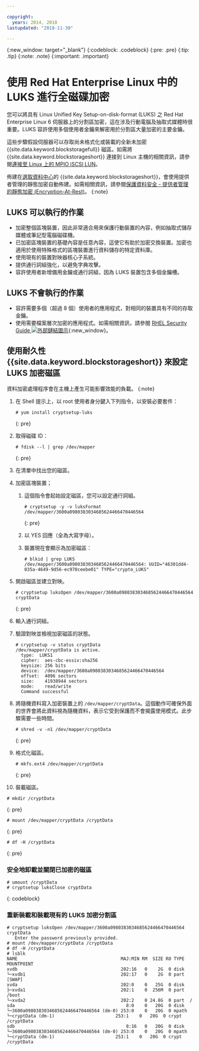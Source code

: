 ```yaml
---

copyright:
  years: 2014, 2018
lastupdated: "2018-11-30"

---
```

{:new_window: target="_blank"}
{:codeblock: .codeblock}
{:pre: .pre}
{:tip: .tip}
{:note: .note}
{:important: .important}

# 使用 Red Hat Enterprise Linux 中的 LUKS 進行全磁碟加密

您可以將具有 Linux Unified Key Setup-on-disk-format (LUKS) 之 Red Hat Enterprise Linux 6 伺服器上的分割區加密，這在涉及行動電腦及抽取式媒體時很重要。LUKS 容許使用多個使用者金鑰來解密用於分割區大量加密的主要金鑰。

這些步驟假設伺服器可以存取尚未格式化或裝載的全新未加密 {{site.data.keyword.blockstoragefull}} 磁區。如需將 {{site.data.keyword.blockstorageshort}} 連接到 Linux 主機的相關資訊，請參閱[連接至 Linux 上的 MPIO iSCSI LUN](accessing_block_storage_linux.html)。

佈建在[選取資料中心](new-ibm-block-and-file-storage-location-and-features.html)的 {{site.data.keyword.blockstorageshort}}，會使用提供者管理的靜態加密自動佈建。如需相關資訊，請參閱[保護資料安全 - 提供者管理的靜態加密 (Encryption-At-Rest)](block-file-storage-encryption-rest.html)。
{:note}

## LUKS 可以執行的作業

- 加密整個區塊裝置，因此非常適合用來保護行動裝置的內容，例如抽取式儲存媒體或筆記型電腦磁碟機。
- 已加密區塊裝置的基礎內容是任意內容，這使它有助於加密交換裝置。加密也適用於使用特殊格式的區塊裝置進行資料儲存的特定資料庫。
- 使用現有的裝置對映器核心子系統。
- 提供通行詞組強化，以避免字典攻擊。
- 容許使用者新增備用金鑰或通行詞組，因為 LUKS 裝置包含多個金鑰槽。


## LUKS 不會執行的作業

- 容許需要多個（超過 8 個）使用者的應用程式，對相同的裝置具有不同的存取金鑰。
- 使用需要檔案層次加密的應用程式。如需相關資訊，請參閱 [RHEL Security Guide ![外部鏈結圖示](../../icons/launch-glyph.svg "外部鏈結圖示")](https://access.redhat.com/documentation/en-US/Red_Hat_Enterprise_Linux/7/html/Security_Guide/sec-Encryption.html){:new_window}。

## 使用耐久性 {{site.data.keyword.blockstorageshort}} 來設定 LUKS 加密磁區

資料加密處理程序會在主機上產生可能影響效能的負載。
{:note}

1. 在 Shell 提示上，以 root 使用者身分鍵入下列指令，以安裝必要套件：<br/>
   ```
   # yum install cryptsetup-luks
   ```
   {: pre}
2. 取得磁碟 ID：<br/>
   ```
   # fdisk --l | grep /dev/mapper
   ```
   {: pre}
3. 在清單中找出您的磁區。
4. 加密區塊裝置；

   1. 這個指令會起始設定磁區，您可以設定通行詞組。<br/>

      ```
      # cryptsetup -y -v luksFormat /dev/mapper/3600a0980383034685624466470446564
      ```
      {: pre}

   2. 以 YES 回應（全為大寫字母）。

   3. 裝置現在會顯示為加密磁區：

      ```
      # blkid | grep LUKS
      /dev/mapper/3600a0980383034685624466470446564: UUID="46301dd4-035a-4649-9d56-ec970ceebe01" TYPE="crypto_LUKS"
      ```

5. 開啟磁區並建立對映。<br/>
   ```
   # cryptsetup luksOpen /dev/mapper/3600a0980383034685624466470446564 cryptData
   ```
   {: pre}
6. 輸入通行詞組。
7. 驗證對映並檢視加密磁區的狀態。<br/>
   ```
   # cryptsetup -v status cryptData
   /dev/mapper/cryptData is active.
     type:  LUKS1
     cipher:  aes-cbc-essiv:sha256
     keysize: 256 bits
     device:  /dev/mapper/3600a0980383034685624466470446564
     offset:  4096 sectors
     size:    41938944 sectors
     mode:    read/write
     Command successful
   ```
8. 將隨機資料寫入加密裝置上的 `/dev/mapper/cryptData`。這個動作可確保外面的世界會將此資料視為隨機資料，表示它受到保護而不會揭露使用模式。此步驟需要一些時間。<br/>
    ```
    # shred -v -n1 /dev/mapper/cryptData
    ```
    {: pre}
9. 格式化磁區。<br/>
   ```
   # mkfs.ext4 /dev/mapper/cryptData
   ```
   {: pre}
10. 裝載磁區。<br/>
   ```
   # mkdir /cryptData
   ```
   {: pre}
   ```
   # mount /dev/mapper/cryptData /cryptData
   ```
   {: pre}
   ```
   # df -H /cryptData
   ```
   {: pre}

### 安全地卸載並關閉已加密的磁區
   ```
   # umount /cryptData
   # cryptsetup luksClose cryptData
   ```
   {: codeblock}

### 重新裝載和裝載現有的 LUKS 加密分割區
   ```
   # cryptsetup luksOpen /dev/mapper/3600a0980383034685624466470446564 cryptData
      Enter the password previously provided.
   # mount /dev/mapper/cryptData /cryptData
   # df -H /cryptData
   # lsblk
   NAME                                       MAJ:MIN RM  SIZE RO TYPE  MOUNTPOINT
   xvdb                                       202:16   0    2G  0 disk
   └─xvdb1                                    202:17   0    2G  0 part  [SWAP]
   xvda                                       202:0    0   25G  0 disk
   ├─xvda1                                    202:1    0  256M  0 part  /boot
   └─xvda2                                    202:2    0 24.8G  0 part  /
   sda                                          8:0    0   20G  0 disk
   └─3600a0980383034685624466470446564 (dm-0) 253:0    0   20G  0 mpath
   └─cryptData (dm-1)                       253:1    0   20G  0 crypt /cryptData
   sdb                                          8:16   0   20G  0 disk
   └─3600a0980383034685624466470446564 (dm-0) 253:0    0   20G  0 mpath
   └─cryptData (dm-1)                       253:1    0   20G  0 crypt /cryptData
   ```
